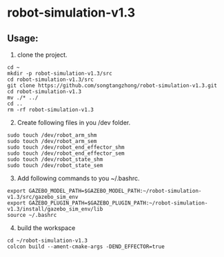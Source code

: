 # robot-simulation-v1.3

## Usage:
1. clone the project.
```
cd ~
mkdir -p robot-simulation-v1.3/src
cd robot-simulation-v1.3/src
git clone https://github.com/songtangzhong/robot-simulation-v1.3.git
cd robot-simulation-v1.3
mv ./* ../
cd ..
rm -rf robot-simulation-v1.3
```

2. Create following files in you /dev folder.
```
sudo touch /dev/robot_arm_shm
sudo touch /dev/robot_arm_sem
sudo touch /dev/robot_end_effector_shm
sudo touch /dev/robot_end_effector_sem
sudo touch /dev/robot_state_shm
sudo touch /dev/robot_state_sem
```

3. Add following commands to you ~/.bashrc.
```
export GAZEBO_MODEL_PATH=$GAZEBO_MODEL_PATH:~/robot-simulation-v1.3/src/gazebo_sim_env
export GAZEBO_PLUGIN_PATH=$GAZEBO_PLUGIN_PATH:~/robot-simulation-v1.3/install/gazebo_sim_env/lib
source ~/.bashrc
```

4. build the workspace
```
cd ~/robot-simulation-v1.3
colcon build --ament-cmake-args -DEND_EFFECTOR=true
```
